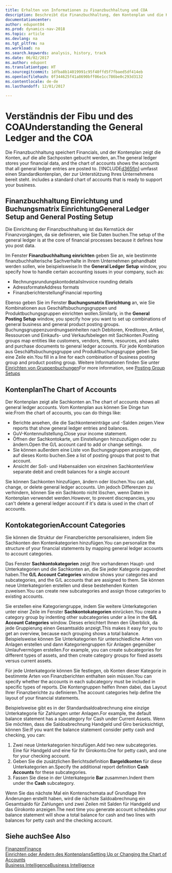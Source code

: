 ```yaml
---
title: Erhalten von Informationen zu Finanzbuchhaltung und COA
description: Beschreibt die Finanzbuchhaltung, den Kontenplan und die Kontokategorien.
documentationcenter: 
author: edupont04
ms.prod: dynamics-nav-2018
ms.topic: article
ms.devlang: na
ms.tgt_pltfrm: na
ms.workload: na
ms.search.keywords: analysis, history, track
ms.date: 06/02/2017
ms.author: edupont
ms.translationtype: HT
ms.sourcegitcommit: 1dfba8b14019991c95f40ffd5f7fbaed5df414eb
ms.openlocfilehash: 0f344625f41a8690bff06e1cc786be0c293d3132
ms.contentlocale: de-de
ms.lasthandoff: 12/01/2017

---
```

# <a name="understanding-the-general-ledger-and-the-coa"></a><span data-ttu-id="785ee-103">Verständnis der Fibu und des COA</span><span class="sxs-lookup"><span data-stu-id="785ee-103">Understanding the General Ledger and the COA</span></span>
<span data-ttu-id="785ee-104">Die Finanzbuchhaltung speichert Financials, und der Kontenplan zeigt die Konten, auf die alle Sachposten gebucht werden, an.</span><span class="sxs-lookup"><span data-stu-id="785ee-104">The general ledger stores your financial data, and the chart of accounts shows the accounts that all general ledger entries are posted to.</span></span> [!INCLUDE[d365fin](includes/d365fin_md.md)]<span data-ttu-id="785ee-105"> umfasst einen Standardkontenplan, der zur Unterstützung Ihres Unternehmens bereit steht.</span><span class="sxs-lookup"><span data-stu-id="785ee-105"> includes a standard chart of accounts that is ready to support your business.</span></span>

## <a name="general-ledger-setup-and-general-posting-setup"></a><span data-ttu-id="785ee-106">Finanzbuchhaltung Einrichtung und Buchungsmatrix Einrichtung</span><span class="sxs-lookup"><span data-stu-id="785ee-106">General Ledger Setup and General Posting Setup</span></span>
<span data-ttu-id="785ee-107">Die Einrichtung der Finanzbuchhaltung ist das Kernstück der Finanzvorgängen, da sie definieren, wie Sie Daten buchen.</span><span class="sxs-lookup"><span data-stu-id="785ee-107">The setup of the general ledger is at the core of financial processes because it defines how you post data.</span></span>  

<span data-ttu-id="785ee-108">Im Fenster **Finanzbuchhaltung einrichten** geben Sie an, wie bestimmte finanzbuchhalterische Sachverhalte in Ihrem Unternehmen gehandhabt werden sollen, wie beispielsweise:</span><span class="sxs-lookup"><span data-stu-id="785ee-108">In the **General Ledger Setup** window, you specify how to handle certain accounting issues in your company, such as:</span></span>  

* <span data-ttu-id="785ee-109">Rechnungsrundungskontodetails</span><span class="sxs-lookup"><span data-stu-id="785ee-109">Invoice rounding details</span></span>  
* <span data-ttu-id="785ee-110">Adressformate</span><span class="sxs-lookup"><span data-stu-id="785ee-110">Address formats</span></span>  
* <span data-ttu-id="785ee-111">Finanzberichterstellung</span><span class="sxs-lookup"><span data-stu-id="785ee-111">Financial reporting</span></span>  

<span data-ttu-id="785ee-112">Ebenso geben Sie im Fenster **Buchungsmatrix Einrichtung** an, wie Sie Kombinationen aus Geschäftsbuchungsgruppen und Produktbuchungsgruppen einrichten wollen.</span><span class="sxs-lookup"><span data-stu-id="785ee-112">Similarly, in the **General Posting Setup** window, you specify how you want to set up combinations of general business and general product posting groups.</span></span> <span data-ttu-id="785ee-113">Buchungsgruppenzuordnungseinheiten nach Debitoren, Kreditoren, Artikel, Ressourcen und Einkaufs- und Verkaufsbelegen mit Sachkonten.</span><span class="sxs-lookup"><span data-stu-id="785ee-113">Posting groups map entities like customers, vendors, items, resources, and sales and purchase documents to general ledger accounts.</span></span> <span data-ttu-id="785ee-114">Für jede Kombination aus Geschäftsbuchungsgruppe und Produktbuchungsgruppe geben Sie eine Zeile ein.</span><span class="sxs-lookup"><span data-stu-id="785ee-114">You fill in a line for each combination of business posting group and product posting group.</span></span> <span data-ttu-id="785ee-115">Weitere Informationen finden Sie unter [Einrichten von Gruppenbuchungen](finance-posting-groups.md)</span><span class="sxs-lookup"><span data-stu-id="785ee-115">For more information, see [Posting Group Setups](finance-posting-groups.md)</span></span>  

## <a name="the-chart-of-accounts"></a><span data-ttu-id="785ee-116">Kontenplan</span><span class="sxs-lookup"><span data-stu-id="785ee-116">The Chart of Accounts</span></span>
<span data-ttu-id="785ee-117">Der Kontenplan zeigt alle Sachkonten an.</span><span class="sxs-lookup"><span data-stu-id="785ee-117">The chart of accounts shows all general ledger accounts.</span></span> <span data-ttu-id="785ee-118">Vom Kontenplan aus können Sie Dinge tun wie:</span><span class="sxs-lookup"><span data-stu-id="785ee-118">From the chart of accounts, you can do things like:</span></span>  

* <span data-ttu-id="785ee-119">Berichte ansehen, die die Sachkonteneinträge und -Salden zeigen.</span><span class="sxs-lookup"><span data-stu-id="785ee-119">View reports that show general ledger entries and balances.</span></span>  
* <span data-ttu-id="785ee-120">GuV-Kontennullstellung.</span><span class="sxs-lookup"><span data-stu-id="785ee-120">Close your income statement.</span></span>  
* <span data-ttu-id="785ee-121">Öffnen der Sachkontokarte, um Einstellungen hinzuzufügen oder zu ändern.</span><span class="sxs-lookup"><span data-stu-id="785ee-121">Open the G/L account card to add or change settings.</span></span>  
* <span data-ttu-id="785ee-122">Sie können außerdem eine Liste von Buchungsgruppen anzeigen, die auf dieses Konto buchen.</span><span class="sxs-lookup"><span data-stu-id="785ee-122">See a list of posting groups that post to that account.</span></span>
* <span data-ttu-id="785ee-123">Ansicht der Soll- und Habensalden von einzelnen Sachkonten</span><span class="sxs-lookup"><span data-stu-id="785ee-123">View separate debit and credit balances for a single account</span></span>  

<span data-ttu-id="785ee-124">Sie können Sachkonten hinzufügen, ändern oder löschen.</span><span class="sxs-lookup"><span data-stu-id="785ee-124">You can add, change, or delete general ledger accounts.</span></span> <span data-ttu-id="785ee-125">Um jedoch Differenzen zu verhindern, können Sie ein Sachkonto nicht löschen, wenn Daten im Kontenplan verwendet werden.</span><span class="sxs-lookup"><span data-stu-id="785ee-125">However, to prevent discrepancies, you can't delete a general ledger account if it's data is used in the chart of accounts.</span></span>  

## <a name="account-categories"></a><span data-ttu-id="785ee-126">Kontokategorien</span><span class="sxs-lookup"><span data-stu-id="785ee-126">Account Categories</span></span>
<span data-ttu-id="785ee-127">Sie können die Struktur der Finanzberichte personalisieren, indem Sie Sachkonten den Kontenkategorien hinzufügen.</span><span class="sxs-lookup"><span data-stu-id="785ee-127">You can personalize the structure of your financial statements by mapping general ledger accounts to account categories.</span></span>  

<span data-ttu-id="785ee-128">Das Fenster **Sachkontokategorien** zeigt Ihre vorhandenen Haupt- und Unterkategorien und die Sachkonten an, die Sie jeder Kategorie zugeordnet haben.</span><span class="sxs-lookup"><span data-stu-id="785ee-128">The **G/L Account Categories** window shows your categories and subcategories, and the G/L accounts that are assigned to them.</span></span> <span data-ttu-id="785ee-129">Sie können neue Unterkategorien erstellen und diese bestehenden Konten zuweisen.</span><span class="sxs-lookup"><span data-stu-id="785ee-129">You can create new subcategories and assign those categories to existing accounts.</span></span>  

<span data-ttu-id="785ee-130">Sie erstellen eine Kategoriengruppe, indem Sie weitere Unterkategorien unter einer Zeile im Fenster **Sachkontokategorien** einrücken.</span><span class="sxs-lookup"><span data-stu-id="785ee-130">You create a category group by indenting other subcategories under a line in the **G/L Account Categories** window.</span></span> <span data-ttu-id="785ee-131">Dieses erleichtert Ihnen den Überblick, da jede Gruppierung einen Gesamtsaldo anzeigt.</span><span class="sxs-lookup"><span data-stu-id="785ee-131">This makes it easy for you to get an overview, because each grouping shows a total balance.</span></span> <span data-ttu-id="785ee-132">Beispielsweise können Sie Unterkategorien für unterschiedliche Arten von Anlagen erstellen und dann Kategoriengruppen für Anlagen gegenüber Umlaufvermögen erstellen.</span><span class="sxs-lookup"><span data-stu-id="785ee-132">For example, you can create subcategories for different types of assets, and then create category groups for fixed assets versus current assets.</span></span>  

<span data-ttu-id="785ee-133">Für jede Unterkategorie können Sie festlegen, ob Konten dieser Kategorie in bestimmte Arten von Finanzberichten enthalten sein müssen.</span><span class="sxs-lookup"><span data-stu-id="785ee-133">You can specify whether the accounts in each subcategory must be included in specific types of reports.</span></span> <span data-ttu-id="785ee-134">Die Kontengruppen helfen Ihnen dabei, das Layout Ihrer Finanzberichte zu definieren.</span><span class="sxs-lookup"><span data-stu-id="785ee-134">The account categories help define the layout of your financial statements.</span></span>  

<span data-ttu-id="785ee-135">Beispielsweise gibt es in der Standardsaldoabrechnung eine einzige Unterkategorie für Zahlungen unter Anlagen.</span><span class="sxs-lookup"><span data-stu-id="785ee-135">For example, the default balance statement has a subcategory for Cash under Current Assets.</span></span> <span data-ttu-id="785ee-136">Wenn Sie möchten, dass die Saldoabrechnung Handgeld und Giro berücksichtigt, können Sie:</span><span class="sxs-lookup"><span data-stu-id="785ee-136">If you want the balance statement consider petty cash and checking, you can:</span></span>  

1. <span data-ttu-id="785ee-137">Zwei neue Unterkategorien hinzufügen.</span><span class="sxs-lookup"><span data-stu-id="785ee-137">Add two new subcategories.</span></span> <span data-ttu-id="785ee-138">Eine für Handgeld und eine für Ihr Girokonto.</span><span class="sxs-lookup"><span data-stu-id="785ee-138">One for petty cash, and one for your checking account.</span></span>  
2. <span data-ttu-id="785ee-139">Geben Sie die zusätzlichen Berichtsdefinition **Bargeldkonten** für diese Unterkategorien an.</span><span class="sxs-lookup"><span data-stu-id="785ee-139">Specify the additional report definition **Cash Accounts** for these subcategories.</span></span>  
3. <span data-ttu-id="785ee-140">Fassen Sie diese in der Unterkategorie **Bar** zusammen.</span><span class="sxs-lookup"><span data-stu-id="785ee-140">Indent them under the **Cash** subcategory.</span></span>  

<span data-ttu-id="785ee-141">Wenn Sie das nächste Mal ein Kontenschemata auf Grundlage Ihre Änderungen erstellt haben, wird die nächste Saldoabrechnung ein Gesamtsaldo für Zahlungen und zwei Zeilen mit Salden für Handgeld und das Girokonto anzeigen.</span><span class="sxs-lookup"><span data-stu-id="785ee-141">The next time you generate account schedules your balance statement will show a total balance for cash and two lines with balances for petty cash and the checking account.</span></span>  

## <a name="see-also"></a><span data-ttu-id="785ee-142">Siehe auch</span><span class="sxs-lookup"><span data-stu-id="785ee-142">See Also</span></span>
[<span data-ttu-id="785ee-143">Finanzen</span><span class="sxs-lookup"><span data-stu-id="785ee-143">Finance</span></span>](finance.md)  
[<span data-ttu-id="785ee-144">Einrichten oder Ändern des Kontenplans</span><span class="sxs-lookup"><span data-stu-id="785ee-144">Setting Up or Changing the Chart of Accounts</span></span>](finance-setup-chart-accounts.md)  
[<span data-ttu-id="785ee-145">Business Intelligence</span><span class="sxs-lookup"><span data-stu-id="785ee-145">Business Intelligence</span></span>](bi.md)  

